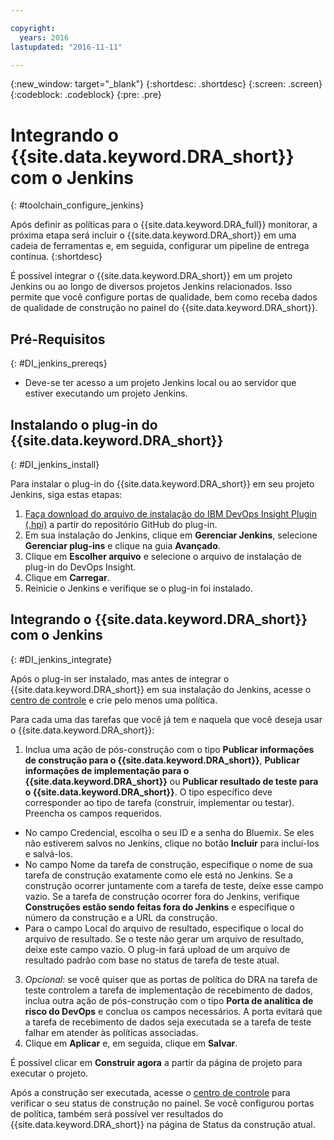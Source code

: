 ```yaml
---

copyright:
  years: 2016
lastupdated: "2016-11-11"

---
```


{:new_window: target="_blank"}
{:shortdesc: .shortdesc}
{:screen: .screen}
{:codeblock: .codeblock}
{:pre: .pre}

# Integrando o {{site.data.keyword.DRA_short}} com o Jenkins
{: #toolchain_configure_jenkins}

Após definir as políticas para o {{site.data.keyword.DRA_full}} monitorar, a próxima etapa será incluir o {{site.data.keyword.DRA_short}} em uma cadeia de ferramentas e, em seguida, configurar um pipeline de entrega contínua.
{:shortdesc}

<!--##Configuring a Jenkins project-->

É possível integrar o {{site.data.keyword.DRA_short}} em um projeto Jenkins ou ao longo de diversos projetos Jenkins relacionados. Isso permite que você
configure portas de qualidade, bem como receba dados de qualidade de construção no painel do {{site.data.keyword.DRA_short}}.

## Pré-Requisitos    
{: #DI_jenkins_prereqs}

* Deve-se ter acesso a um projeto Jenkins local ou ao servidor que estiver executando um projeto Jenkins.

## Instalando o plug-in do {{site.data.keyword.DRA_short}}
{: #DI_jenkins_install}

Para instalar o plug-in do {{site.data.keyword.DRA_short}} em seu projeto Jenkins, siga estas etapas:

  1. [Faça download do arquivo de instalação do IBM DevOps Insight
Plugin (.hpi)](https://github.ibm.com/oneibmcloud/DRA-Jenkins/blob/hpi-release/target/dra.hpi) a partir do repositório GitHub do plug-in.
  2. Em sua instalação do Jenkins, clique em **Gerenciar Jenkins**, selecione **Gerenciar plug-ins** e clique na guia
**Avançado**.
  3. Clique em **Escolher arquivo** e selecione o arquivo de instalação de plug-in do DevOps Insight.
  4. Clique em **Carregar**.
  5. Reinicie o Jenkins e verifique se o plug-in foi instalado.

## Integrando o {{site.data.keyword.DRA_short}} com o Jenkins    
{: #DI_jenkins_integrate}

Após o plug-in ser instalado, mas antes de integrar o {{site.data.keyword.DRA_short}} em sua instalação do Jenkins, acesse o [centro de controle](https://control-center.stage1.ng.bluemix.net/)
e crie pelo menos uma política.

Para cada uma das tarefas que você já tem e naquela que você deseja usar o {{site.data.keyword.DRA_short}}:

1. Inclua uma ação de pós-construção com o tipo **Publicar informações de construção para o {{site.data.keyword.DRA_short}}**,
**Publicar informações
de implementação para o {{site.data.keyword.DRA_short}}** ou **Publicar resultado de teste para o
{{site.data.keyword.DRA_short}}**. O tipo específico deve corresponder ao tipo de tarefa (construir, implementar ou
testar). Preencha os campos requeridos.
  * No campo Credencial, escolha o seu ID e a senha do Bluemix. Se eles não estiverem salvos no Jenkins, clique no botão **Incluir**
para incluí-los e salvá-los.
  * No campo Nome da tarefa de construção, especifique o nome de sua tarefa de construção exatamente como ele está no Jenkins. Se a construção ocorrer
juntamente com a tarefa de teste, deixe esse campo vazio. Se a tarefa de construção ocorrer fora do Jenkins, verifique **Construções estão sendo feitas fora
do Jenkins** e especifique o número da construção e a URL da construção.
  * Para o campo Local do arquivo de resultado, especifique o local do arquivo de resultado. Se o teste não gerar um arquivo de resultado, deixe este campo vazio. O plug-in fará upload de um arquivo de resultado padrão com base no status de tarefa de teste atual.
3. *Opcional*: se você quiser que as portas de política do DRA na tarefa de teste controlem a tarefa de implementação de recebimento de
dados, inclua outra ação de pós-construção com o tipo
**Porta de analítica de risco do DevOps** e conclua os campos necessários. A porta evitará que a tarefa de recebimento de dados seja executada se a tarefa de teste falhar em atender às políticas associadas.
4. Clique em **Aplicar** e, em seguida, clique em **Salvar**.

É possível clicar em **Construir agora** a partir da página de projeto para executar o projeto.

Após a construção ser executada, acesse o [centro de controle](https://control-center.stage1.ng.bluemix.net/) para verificar o seu status de
construção no painel. Se você configurou portas de política, também será possível ver resultados do {{site.data.keyword.DRA_short}} na página de Status da
construção atual.
